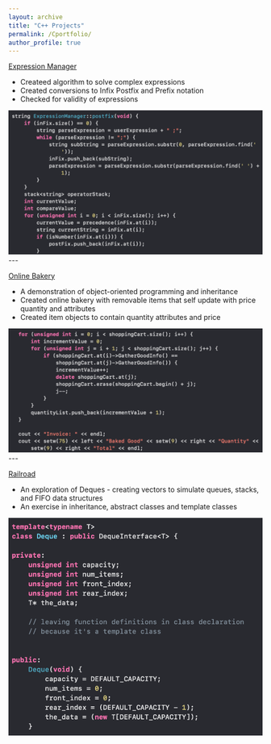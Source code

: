 ```yaml
---
layout: archive
title: "C++ Projects"
permalink: /Cportfolio/
author_profile: true
---
```


[Expression Manager](https://github.com/Andrustn/Andrustn.github.io/tree/master/C%2B%2B/Expression%20Solver)

- Createed algorithm to solve complex expressions
- Created conversions to Infix Postfix and Prefix notation
- Checked for validity of expressions

<img src="/images/Expression Manager copy.png?raw=true"/>
---

[Online Bakery](https://github.com/Andrustn/Andrustn.github.io/tree/master/C%2B%2B/Bakery)

- A demonstration of object-oriented programming and inheritance
- Created online bakery with removable items that self update with price quantity and attributes
- Created item objects to contain quantity attributes and price

<img src="/images/Bakery copy.png?raw=true"/>
---

[Railroad](https://github.com/Andrustn/Andrustn.github.io/tree/master/C%2B%2B/Railroad)

- An exploration of Deques - creating vectors to simulate queues, stacks, and FIFO data structures
- An exercise in inheritance, abstract classes and template classes

<img src="/images/Railroad copy.png?raw=true"/>


